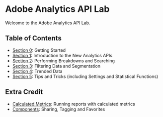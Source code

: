 Adobe Analytics API Lab
=====

Welcome to the Adobe Analytics API Lab.

Table of Contents
-----------------

 * [Section 0](sections/s0_getting_started): Getting Started
 * [Section 1](sections/s1_api_intro): Introduction to the New Analytics APIs
 * [Section 2](sections/s2_breakdown_search): Performing Breakdowns and Searching
 * [Section 3](sections/s3_filtering_segmentation): Filtering Data and Segmentation
 * [Section 4](sections/s4_trended_data): Trended Data
 * [Section 5](sections/s5_tips_tricks): Tips and Tricks (including Settings and Statistical Functions)

Extra Credit
-----------------
 * [Calculated Metrics](extra-credit/calculated-metrics): Running reports with calculated metrics
 * [Components](extra-credit/components): Sharing, Tagging and Favorites
